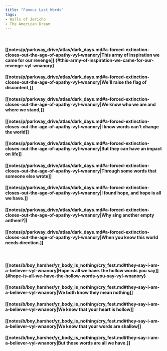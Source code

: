 ```yaml
---
title: "Famous Last Words"
tags:
- Walls of Jericho
- The American Dream
---
```

&nbsp;
#### [[notes/p/parkway_drive/atlas/dark_days.md#a-forced-extinction-closes-out-the-age-of-apathy-vyl-wnanory|This army of inspiration we came for our revenge]] {#this-army-of-inspiration-we-came-for-our-revenge-vyl-wnanory}
#### [[notes/p/parkway_drive/atlas/dark_days.md#a-forced-extinction-closes-out-the-age-of-apathy-vyl-wnanory|We'll raise the flag of discontent,]]
#### [[notes/p/parkway_drive/atlas/dark_days.md#a-forced-extinction-closes-out-the-age-of-apathy-vyl-wnanory|We know who we are and where we stand,]]
#### [[notes/p/parkway_drive/atlas/dark_days.md#a-forced-extinction-closes-out-the-age-of-apathy-vyl-wnanory|I know words can't change the world]]
#### [[notes/p/parkway_drive/atlas/dark_days.md#a-forced-extinction-closes-out-the-age-of-apathy-vyl-wnanory|But they can have an impact on life]]
#### [[notes/p/parkway_drive/atlas/dark_days.md#a-forced-extinction-closes-out-the-age-of-apathy-vyl-wnanory|Through some words that someone else wrote]]
#### [[notes/p/parkway_drive/atlas/dark_days.md#a-forced-extinction-closes-out-the-age-of-apathy-vyl-wnanory|I found hope, and hope is all we have.]]
#### [[notes/p/parkway_drive/atlas/dark_days.md#a-forced-extinction-closes-out-the-age-of-apathy-vyl-wnanory|Why sing another empty anthem?]]
#### [[notes/p/parkway_drive/atlas/dark_days.md#a-forced-extinction-closes-out-the-age-of-apathy-vyl-wnanory|When you know this world needs direction.]]
&nbsp;
#### [[notes/b/boy_harsher/yr_body_is_nothing/cry_fest.md#they-say-i-am-a-believer-vyl-wnanory|Hope is all we have. the hollow words you say]] {#hope-is-all-we-have-the-hollow-words-you-say-vyl-wnanory}
#### [[notes/b/boy_harsher/yr_body_is_nothing/cry_fest.md#they-say-i-am-a-believer-vyl-wnanory|We both know they mean nothing]]
#### [[notes/b/boy_harsher/yr_body_is_nothing/cry_fest.md#they-say-i-am-a-believer-vyl-wnanory|We know that your heart is hollow]]
#### [[notes/b/boy_harsher/yr_body_is_nothing/cry_fest.md#they-say-i-am-a-believer-vyl-wnanory|We know that your words are shallow]]
#### [[notes/b/boy_harsher/yr_body_is_nothing/cry_fest.md#they-say-i-am-a-believer-vyl-wnanory|But those words are all we have.]]
